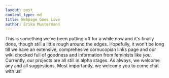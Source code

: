 ```yaml
---
layout: post
content_type: md
title: Webpage Goes Live
author: Erika Mustermann
---
```


This is something we've been putting off for a while now and it's finally done, though still a little rough around the edges.  Hopefully, it won't be long till we have an extensive, comprehesive cornucopian links page and our wiki chocked full of goodness and information from feminists like *you*.  Currently, our projects are all still in alpha stages.  As always, we welcome any and all suggestions.  Most importantly, we welcome you to come chat with us!